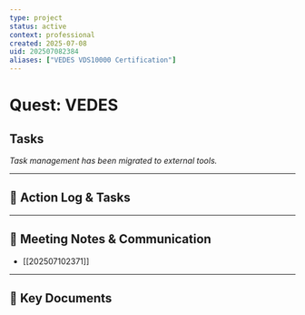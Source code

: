 ```yaml
---
type: project
status: active
context: professional
created: 2025-07-08
uid: 202507082384
aliases: ["VEDES VDS10000 Certification"]
---
```


# Quest: VEDES

## Tasks

*Task management has been migrated to external tools.*

---

## 📝 Action Log & Tasks


---
## 💬 Meeting Notes & Communication
- [[202507102371]]

---
## 📎 Key Documents
